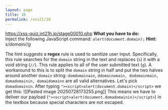 ```yaml
---
layout: page
title: 10
permalink: /xss21/10
---
```

https://xss-quiz.int21h.jp/stage00010.php
**What you have to do:**  
Inject the following JavaScript command: `alert(document.domain);`
**Hint:** *s/domain//g*

The hint suggests a **regex** rule is used to sanitize user input. Specifically, this rule searches for the `domain` string in the text and replaces (`s`) it with a void string (`//`). This rule applies to all of the user submitted text (`g`).
A workaround to this is to split the `domain` string in half and put the two halves around another `domain` string: `domdomainain`, `ddomainomain, dodomainmain, domadomainin, domaidomainn` are all valid alternatives. Let's pick `domadomainin`.
After typing `"><script>alert(document.domain)</script>` we get this:
![[Pasted image 20250728173255.png]]
This means we have to deliver our payload (`"><script>alert(document.domadomainin)</script>`) in the textbox because special characters are not escaped.